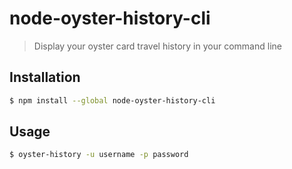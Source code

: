 # node-oyster-history-cli

> Display your oyster card travel history in your command line

## Installation
```sh
$ npm install --global node-oyster-history-cli
```

## Usage
```sh
$ oyster-history -u username -p password
```